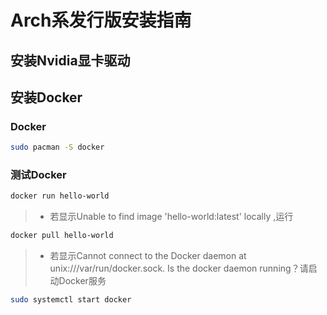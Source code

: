 # Arch系发行版安装指南
## 安装Nvidia显卡驱动

## 安装Docker
### Docker
```bash
sudo pacman -S docker  
```
### 测试Docker
```bash
docker run hello-world
```
>*  若显示Unable to find image 'hello-world:latest' locally ,运行
```bash
docker pull hello-world
```
>* 若显示Cannot connect to the Docker daemon at unix:///var/run/docker.sock. Is the docker daemon running？请启动Docker服务
```bash
sudo systemctl start docker
```


